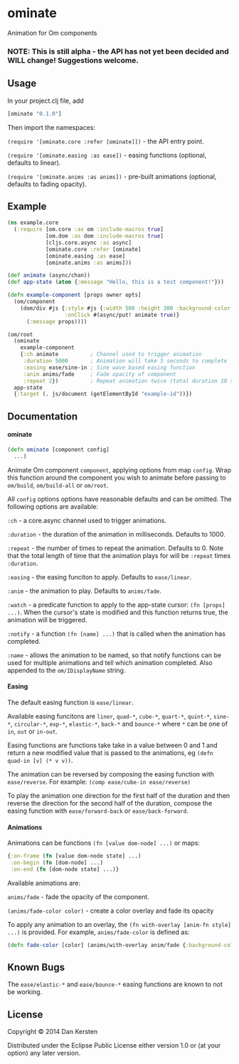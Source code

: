 # ominate

Animation for Om components

### NOTE: This is still alpha - the API has not yet been decided and WILL change! Suggestions welcome.

## Usage
In your project.clj file, add

```clj
[ominate "0.1.0"]
```

Then import the namespaces:

`(require '[ominate.core :refer [ominate]])` - the API entry point.

`(require '[ominate.easing :as ease])` - easing functions (optional, defaults to
linear).

`(require '[ominate.anims :as anims])` - pre-built animations (optional,
defaults to fading opacity).

## Example

```clj
(ns example.core
  (:require [om.core :as om :include-macros true]
            [om.dom :as dom :include-macros true]
            [cljs.core.async :as async]
            [ominate.core :refer [ominate]
            [ominate.easing :as ease]
            [ominate.anims :as anims]))

(def animate (async/chan))
(def app-state (atom {:message "Hello, this is a test component!"}))

(defn example-component [props owner opts]
  (om/component
    (dom/div #js {:style #js {:width 500 :height 300 :background-color "#00f"}
                  :onClick #(async/put! animate true)}
      (:message props))))

(om/root
  (ominate
    example-component
    {:ch animate          ; Channel used to trigger animation
     :duration 5000       ; Animation will take 5 seconds to complete
     :easing ease/sine-in ; Sine wave based easing function
     :anim anims/fade     ; Fade opacity of component 
     :repeat 2})          ; Repeat animation twice (total duration 10 seconds)
  app-state
  {:target (. js/document (getElementById "example-id"))})
```

## Documentation

#### ominate

```clj
(defn ominate [component config]
  ...)
```

Animate Om component `component`, applying options from map `config`.
Wrap this function around the component you wish to animate before passing to
`om/build`, `om/build-all` or `om/root`.

All `config` options options have reasonable defaults and can be omitted. The
following options are available:

`:ch` - a core.async channel used to trigger animations.

`:duration` - the duration of the animation in milliseconds. Defaults to 1000.

`:repeat` - the number of times to repeat the animation. Defaults to 0. Note
that the total length of time that the animation plays for will be `:repeat`
times `:duration`.

`:easing` - the easing funciton to apply. Defaults to `ease/linear`.

`:anim` - the animation to play. Defaults to `anims/fade`.

`:watch` - a predicate function to apply to the app-state cursor: `(fn [props]
...)`. When the cursor's state is modified and this function returns true, the
animation will be triggered.

`:notify` - a function `(fn [name] ...)` that is called when the animation has
completed.

`:name` - allows the animation to be named, so that notify functions can be used
for multiple animations and tell which animation completed. Also appended to the
`om/IDisplayName` string.

#### Easing

The default easing function is `ease/linear`.

Available easing funcitons are `liner`, `quad-*`, `cube-*`, `quart-*`,
`quint-*`, `sine-*`, `circular-*`, `exp-*`, `elastic-*`, `back-*` and
`bounce-*` where `*` can be one of `in`, `out` or `in-out`.

Easing functions are functions take take in a value between 0 and 1 and return a
new modified value that is passed to the animations, eg `(defn quad-in [v] (* v
v))`.

The animation can be reversed by composing the easing function with
`ease/reverse`.
For example: `(comp ease/cube-in ease/reverse)`

To play the animation one direction for the first half of the duration and then
reverse the direction for the second half of the duration, compose the easing
function with `ease/forward-back` or `ease/back-forward`.

#### Animations

Animations can be functions `(fn [value dom-node] ...)` or maps:

```clj
{:on-frame (fn [value dom-node state] ...)
 :on-begin (fn [dom-node] ...)
 :on-end (fn [dom-node state] ...)}
```

Available animations are:

`anims/fade` - fade the opacity of the component.

`(anims/fade-color color)` - create a color overlay and fade its opacity

To apply any animation to an overlay, the `(fn with-overlay [anim-fn style] ...)` is
provided. For example, `anims/fade-color` is defined as:

```clj
(defn fade-color [color] (anims/with-overlay anim/fade {:background-color color :opacity 0}))
```

## Known Bugs

The `ease/elastic-*` and `ease/bounce-*` easing functions are known to not be
working.

## License

Copyright © 2014 Dan Kersten

Distributed under the Eclipse Public License either version 1.0 or (at
your option) any later version.
